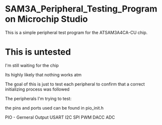 # SAM3A_Peripheral_Testing_Program on Microchip Studio

This is a simple peripheral test program for the ATSAM3A4CA-CU chip. 

# This is untested
I'm still waiting for the chip

Its highly likely that nothing works atm 

The goal of this is just to test each peripheral to confirm that a correct initializing process was followed

The peripherals I'm trying to test:

the pins and ports used can be found in pio_init.h

PIO - Gerneral Output
USART
I2C
SPI
PWM
DACC
ADC


